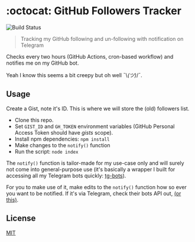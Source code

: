 # :octocat: GitHub Followers Tracker

![Build Status](https://github.com/plibither8/gh-followers-tracker/workflows/GitHub%20Followers%20Tracker/badge.svg)

> Tracking my GitHub following and un-following with notification on Telegram

Checks every two hours (GitHub Actions, cron-based workflow) and notifies me on my GitHub bot.

Yeah I know this seems a bit creepy but oh well ¯\\_(ツ)_/¯.

## Usage

Create a Gist, note it's ID. This is where we will store the (old) followers list.

* Clone this repo.
* Set `GIST_ID` and `GH_TOKEN` environment variables (GitHub Personal Access Token should have _gists_ scope).
* Install npm dependencies: `npm install`
* Make changes to the `notify()` function
* Run the script: `node index`

The `notify()` function is tailor-made for my use-case only and will surely not come into general-purpose use (it's basically a wrapper I built for accessing all my Telegram bots quickly: [tg-bots](https://github.com/plibither8/tg-bots)).

For you to make use of it, make edits to the `notify()` function how so ever you want to be notified. If it's via Telegram, check their bots API out, [(or this)](https://github.com/plibither8/tg-bots/blob/master/index.js#L27).

## License

[MIT](LICENSE)

